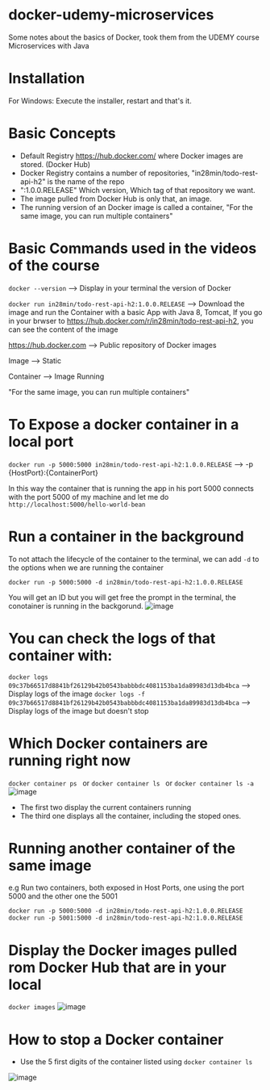 # docker-udemy-microservices
Some notes about the basics of Docker, took them from the UDEMY course Microservices with Java

# Installation
For Windows: Execute the installer, restart and that's it.

# Basic Concepts
- Default Registry https://hub.docker.com/ where Docker images are stored. (Docker Hub)
- Docker Registry contains a number of repositories, "in28min/todo-rest-api-h2" is the name of the repo
- ":1.0.0.RELEASE" Which version, Which tag of that repository we want.
- The image pulled from Docker Hub is only that, an image.
- The running version of an Docker image is called a container, "For the same image, you can run multiple containers"



# Basic Commands used in the videos of the course
``docker --version`` --> Display in your terminal the version of Docker

``docker run in28min/todo-rest-api-h2:1.0.0.RELEASE`` --> Download the image and run the Container with a basic App with Java 8, Tomcat, 
If you go in your brwser to https://hub.docker.com/r/in28min/todo-rest-api-h2, you can see the content of the image


https://hub.docker.com --> Public repository of Docker images

 Image --> Static
 
 Container --> Image Running

"For the same image, you can run multiple containers"

# To Expose a docker container in a local port
``docker run -p 5000:5000 in28min/todo-rest-api-h2:1.0.0.RELEASE``  -->  -p {HostPort}:{ContainerPort}

In this way the container that is running the app in his port 5000 connects with the port 5000 of my machine and let me do ``http://localhost:5000/hello-world-bean``

# Run a container in the background
To not attach the lifecycle of the container to the terminal, we can add ``-d`` to the options when we are running the container

``docker run -p 5000:5000 -d in28min/todo-rest-api-h2:1.0.0.RELEASE``

You will get an ID but you will get free the prompt in the terminal, the conotainer is running in the backgorund.
![image](https://user-images.githubusercontent.com/36638342/143725999-97f6ca8a-392a-4ce5-a4ec-db27e0557ab9.png)

# You can check the logs of that container with:
``docker logs 09c37b66517d8841bf26129b42b0543babbbdc4081153ba1da89983d13db4bca`` --> Display logs of the image
``docker logs -f 09c37b66517d8841bf26129b42b0543babbbdc4081153ba1da89983d13db4bca`` --> Display logs of the image but doesn't stop

# Which Docker containers are running right now 
``docker container ps `` or ``docker container ls `` or ``docker container ls -a ``  
![image](https://user-images.githubusercontent.com/36638342/143726163-375504cb-d0cf-4ce7-b987-38f1fd46d012.png)

- The first two display the current containers  running
- The third one displays all the container, including the stoped ones.

# Running another container of the same image
e.g Run two containers, both exposed in Host Ports, one using the port 5000 and the other one the 5001

``docker run -p 5000:5000 -d in28min/todo-rest-api-h2:1.0.0.RELEASE ``
``docker run -p 5001:5000 -d in28min/todo-rest-api-h2:1.0.0.RELEASE ``

# Display the Docker images pulled rom Docker Hub that are in your local 
``docker images``
![image](https://user-images.githubusercontent.com/36638342/143726178-dd585958-2d90-4561-ba25-19e20258642e.png)

# How to stop a Docker container
- Use the 5 first digits of the container listed using ``docker container ls``

![image](https://user-images.githubusercontent.com/36638342/143726198-3ba731ad-81be-4e58-825d-d7937b714c5c.png)

